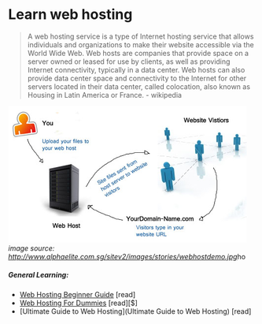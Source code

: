 # Learn web hosting

> A web hosting service is a type of Internet hosting service that allows individuals and organizations to make their website accessible via the World Wide Web. Web hosts are companies that provide space on a server owned or leased for use by clients, as well as providing Internet connectivity, typically in a data center. Web hosts can also provide data center space and connectivity to the Internet for other servers located in their data center, called colocation, also known as Housing in Latin America or France. - wikipedia

![](../images/host.jpg "http://www.alphaelite.com.sg/sitev2/images/stories/webhostdemo.jpg")
<cite>image source: <a href="http://www.alphaelite.com.sg/sitev2/images/stories/webhostdemo.jpg">http://www.alphaelite.com.sg/sitev2/images/stories/webhostdemo.jpg</a></cite>ho


##### General Learning:

* [Web Hosting Beginner Guide](http://www.webhostingsecretrevealed.net/web-hosting-beginner-guide/) [read]
* [Web Hosting For Dummies](http://www.dummies.com/store/product/Web-Hosting-For-Dummies.productCd-1118540573.html) [read][$]
* [Ultimate Guide to Web Hosting](Ultimate Guide to Web Hosting) [read]





















 






